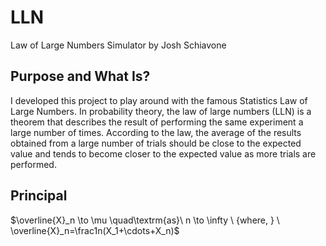 # LLN
Law of Large Numbers Simulator by Josh Schiavone

## Purpose and What Is? 
I developed this project to play around with the famous Statistics Law of Large Numbers. In probability theory, the law of large numbers (LLN) is a theorem that describes the result of performing the same experiment a large number of times. According to the law, the average of the results obtained from a large number of trials should be close to the expected value and tends to become closer to the expected value as more trials are performed.

## Principal 
$\overline{X}_n \to \mu \quad\textrm{as}\ n \to \infty \ {where, } \ \overline{X}_n=\frac1n(X_1+\cdots+X_n)$

